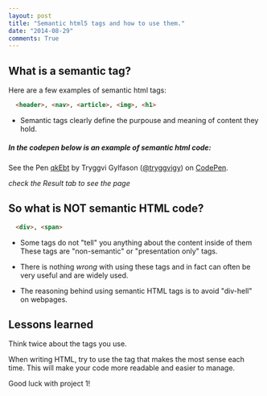 ```yaml
---
layout: post
title: "Semantic html5 tags and how to use them."
date: "2014-08-29"
comments: True
---
```


## What is a semantic tag?

Here are a few examples of semantic html tags:

~~~html
  <header>, <nav>, <article>, <img>, <h1>
~~~

- Semantic tags clearly define the purpouse and meaning of content they hold.

##### In the codepen below is an example of semantic html code:

<p data-height="500" data-theme-id="8166" data-slug-hash="qkEbt" data-default-tab="html" class='codepen'>See the Pen <a href='http://codepen.io/tryggvigy/pen/qkEbt/'>qkEbt</a> by Tryggvi Gylfason (<a href='http://codepen.io/tryggvigy'>@tryggvigy</a>) on <a href='http://codepen.io'>CodePen</a>.</p>
<script async src="//codepen.io/assets/embed/ei.js"></script>

_check the Result tab to see the page_

## So what is NOT semantic HTML code?

~~~html
  <div>, <span>
~~~

- Some tags do not "tell" you anything about the content inside of them These
tags are "non-semantic" or "presentation only" tags.

- There is nothing _wrong_ with using these tags and in fact can often be very
useful and are widely used.

- The reasoning behind using semantic HTML tags is to
avoid "div-hell" on webpages.


## Lessons learned

Think twice about the tags you use.

When writing HTML, try to use the tag that makes the most sense each time.
This will make your code more readable
and easier to manage.

Good luck with project 1!
